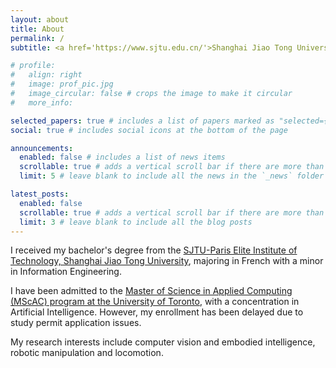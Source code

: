 ```yaml
---
layout: about
title: About
permalink: /
subtitle: <a href='https://www.sjtu.edu.cn/'>Shanghai Jiao Tong University</a>.

# profile:
#   align: right
#   image: prof_pic.jpg
#   image_circular: false # crops the image to make it circular
#   more_info:

selected_papers: true # includes a list of papers marked as "selected={true}"
social: true # includes social icons at the bottom of the page

announcements:
  enabled: false # includes a list of news items
  scrollable: true # adds a vertical scroll bar if there are more than 3 news items
  limit: 5 # leave blank to include all the news in the `_news` folder

latest_posts:
  enabled: false
  scrollable: true # adds a vertical scroll bar if there are more than 3 new posts items
  limit: 3 # leave blank to include all the blog posts
---
```


I received my bachelor's degree from the <a href='https://speit.sjtu.edu.cn/en'>SJTU-Paris Elite Institute of Technology, Shanghai Jiao Tong University</a>, majoring in French with a minor in Information Engineering.

I have been admitted to the <a href='https://mscac.utoronto.ca/'>Master of Science in Applied Computing (MScAC) program at the University of Toronto</a>, with a concentration in Artificial Intelligence. However, my enrollment has been delayed due to study permit application issues.

My research interests include computer vision and embodied intelligence, robotic manipulation and locomotion.